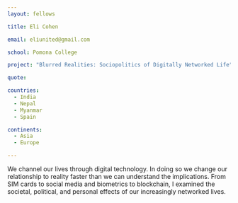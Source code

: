 ```yaml
---
layout: fellows

title: Eli Cohen

email: eliunited@gmail.com

school: Pomona College

project: "Blurred Realities: Sociopolitics of Digitally Networked Life"

quote: 

countries:
  - India
  - Nepal
  - Myanmar
  - Spain

continents:
  - Asia
  - Europe

---
```


We channel our lives through digital technology. In doing so we change our relationship to reality faster than we can understand the implications. From SIM cards to social media and biometrics to blockchain, I examined the societal, political, and personal effects of our increasingly networked lives.